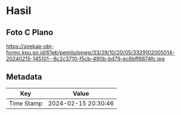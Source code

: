 # Hasil

## Foto C Plano

https://sirekap-obj-formc.kpu.go.id/61eb/pemilu/ppwp/33/29/10/20/05/3329102005014-20240215-145101--8c2c3710-f5cb-490b-bd79-ec6bff8874fc.jpg


## Metadata

| Key        | Value               |
| ---------- | ------------------- |
| Time Stamp | 2024-02-15 20:30:46 |



